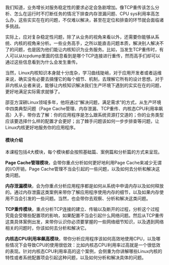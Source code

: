 我们知道，业务增长对服务稳定性的要求必定会急剧增加。像TCP重传该怎么分析、怎么在运⾏时不打断任务的情况下排查内存泄漏问题、CPU sys利⽤率⾼怎么办，这些实实在在的问题，不仅难以解决，甚至在定位和排查的环节就会面临诸多挑战。

实际上，应对复杂稳定性问题，除了从业务的视角来看以外，还需要你能够从系统、内核的视⻆来分析。一些业务高手，之所以能直击问题本质，解决别人解决不了的问题，也是因为他们能让内核知识为业务服务。比如，当发生TCP重传时，有人可以从tcpdump里面的信息看到是哪个TCP连接进行重传，然而高手们却可以通过这些信息看到为什么会发生重传。

当然，Linux内核知识本身就十分庞杂，学习曲线陡峭，对于应用开发者或者运维来说，确实没有必要去搞懂它的每个细节、机制，去理解它所有的设计思想。对于非内核从业者来说，能够让内核知识解决我们生产环境下遇到的实实在在的问题，更好地满足实际需求就够了。

邵亚方深耕Linux领域多年，他将通过“解决问题，满足需求”的方式，从生产环境中四类典型问题（Page Cache管理、内存泄漏、TCP重传、内核态CPU利用率飙高）入手，带你去了解：你的应用程序是怎么跟系统资源打交道的；你的业务类型应该要选择什么样的配置才会更好；出了棘手问题该如何一步步排查等问题，让Linux内核更好地服务你的应用程序。

#### 模块介绍

本课程包括4大模块，每个模块都会按照基础篇、案例篇和分析篇的方式来呈现。

**Page Cache管理模块**，会带你重点分析如何更好地利用Page Cache来减少无谓的I/O开销，Page Cache管理不当会引起的一些问题，以及如何去分析和解决这类问题。

**内存泄漏模块**，会为你重点分析应用程序都是如何从系统中申请内存以及如何释放的。通过内存泄露这类案例来带你了解应用程序使用内存的细节，以及如果内存使用不当会引发的一些问题。当然，也会带你去观察、分析和解决这类问题。

**TCP重传模块**，重点分析TCP连接的建立、传输以及断开的过程，分析这个过程究竟会受哪些配置项的影响，如果配置不当会引起什么网络问题。然后从TCP重传这类具体案例出发，来带你认识你必须要掌握的一些网络细节知识，以及遇到网络相关的问题时，你该如何去分析和解决它。

**内核态CPU利用率飙高模块**，带你分析应用程序该如何高效地使用CPU，以及哪些情况下会导致CPU的使用很低效：比如内核态CPU利用率过高就是一个很低效的表现。针对内核态CPU利用率高的这个案例，会侧重为你讲解哪些Linux内核的特性或者系统配置项会引起这种问题，以及如何分析和解决具体的问题。